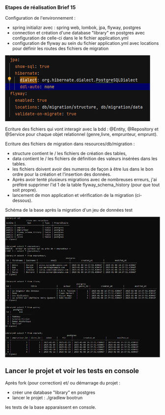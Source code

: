 ### Etapes de réalisation Brief 15 ###

Configuration de l'environnement :
- spring initializr avec : spring web, lombok, jpa, flyway, postgres
- connection et création d'une database "library" en postgres avec configuration de 
celle-ci dans le le fichier application.yml
- configuration de flyway au sein du fichier application.yml avec locations pour définir les 
routes des fichiers de migration 

![img_1.png](img_1.png)

Ecriture des fichiers qui vont interagir avec la bdd :
@Entity, @Repository et @Service pour chaque objet relationnel (genre,livre, emprunteur, emprunt).

Ecriture des fichiers de migration dans resources/db/migration :
- structure contient le / les fichiers de création des tables,
- data contient le / les fichiers de définition des valeurs insérées dans les tables.
- les fichiers doivent avoir des numeros de façon à être lus dans le bon ordre pour la création et 
l'insertion des données. 
- Après avoir tenté plusieurs migrations avec de nombreuses erreurs, j'ai préféré supprimer l'id 1 de la table 
flyway_schema_history (pour que tout soit propre).
- lancement de mon application et vérification de la migration (ci-dessous).

Schéma de la base après la migration d'un jeu de données test

![img.png](img.png)


## Lancer le projet et voir les tests en console ##

Après fork (pour correction) et/ ou démarrage du projet :

- créer une database "library" en postgres
- lancer le projet :
   ./gradlew bootrun

les tests de la base apparaissent en console. 

